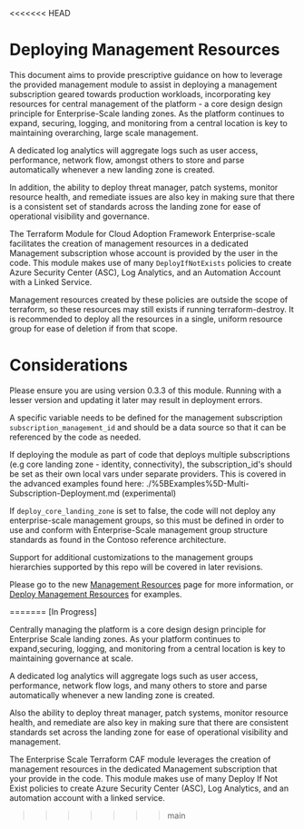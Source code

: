 <<<<<<< HEAD

# Deploying Management Resources

This document aims to provide prescriptive guidance on how to leverage the provided management module to assist in deploying a management subscription geared towards production workloads, incorporating key resources for central management of the platform - a core design design principle for Enterprise-Scale landing zones.
As the platform continues to expand, securing, logging, and monitoring from a central location is key to maintaining overarching, large scale management.

A dedicated log analytics will aggregate logs such as user access, performance, network flow, amongst others to store and parse automatically whenever a new landing zone is created.

In addition, the ability to deploy threat manager, patch systems, monitor resource health, and remediate issues are also key in making sure that there is a consistent set of standards across the landing zone for ease of operational visibility and governance.

The Terraform Module for Cloud Adoption Framework Enterprise-scale facilitates the creation of management resources in a dedicated Management subscription whose account is provided by the user in the code. This module makes use of many `DeployIfNotExists` policies to create Azure Security Center (ASC), Log Analytics, and an Automation Account with a Linked Service.

Management resources created by these policies are outside the scope of terraform, so these resources may still exists if running terraform-destroy. It is recommended to deploy all the resources in a single, uniform resource group for ease of deletion if from that scope.

# Considerations

Please ensure you are using version 0.3.3 of this module. Running with a lesser version and updating it later may result in deployment errors.

 A specific variable needs to be defined for the management subscription `subscription_management_id` and should be a data source so that it can be referenced by the code as needed.

If deploying the module as part of code that deploys multiple subscriptions (e.g core landing zone - identity, connectivity), the subscription_id's should be set as their own local vars under separate providers. This is covered in the advanced examples found here: ./%5BExamples%5D-Multi-Subscription-Deployment.md (experimental)

If `deploy_core_landing_zone` is set to false, the code will not deploy any enterprise-scale management groups, so this must be defined in order to use and conform with Enterprise-Scale management group structure standards as found in the Contoso reference architecture.

Support for additional customizations to the management groups hierarchies supported by this repo will be covered in later revisions.

Please go to the new [Management Resources][wiki_management_resources] page for more information, or [Deploy Management Resources][wiki_deploy_management_resources] for examples.


[//]: # "************************"
[//]: # "INSERT LINK LABELS BELOW"
[//]: # "************************"

[wiki_management_resources]:        ./%5BUser-Guide%5D-Management-Resources "Wiki - Management Resources"
[wiki_deploy_management_resources]: ./%5BExamples%5D-Deploy-Management-Resources "Wiki - Deploy Management Resources"

=======
[In Progress]

Centrally managing the platform is a core design design principle for Enterprise Scale landing zones. As your platform continues to expand,securing, logging, and monitoring from a central location is key to maintaining governance at scale.

A dedicated log analytics will aggregate logs such as user access, performance, network flow logs, and many others to store and parse automatically whenever a new landing zone is created.

Also the ability to deploy threat manager, patch systems, monitor resource health, and remediate are also key in making sure that there are consistent standards set across the landing zone for ease of operational visibility and management.

The Enterprise Scale Terraform CAF module leverages the creation of management resources in the dedicated Management subscription that your
provide in the code. This module makes use of many Deploy If Not Exist policies to create Azure Security Center (ASC), Log Analytics, and an automation account with a linked service.

>>>>>>> main
